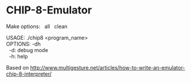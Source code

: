 # CHIP-8-Emulator

Make options:
&nbsp;&nbsp;all
&nbsp;&nbsp;clean

USAGE: ./chip8 \<program_name> <br/>
OPTIONS: -dh <br/>
&nbsp;&nbsp;-d: debug mode <br/>
&nbsp;&nbsp;-h: help <br/>

Based on http://www.multigesture.net/articles/how-to-write-an-emulator-chip-8-interpreter/
